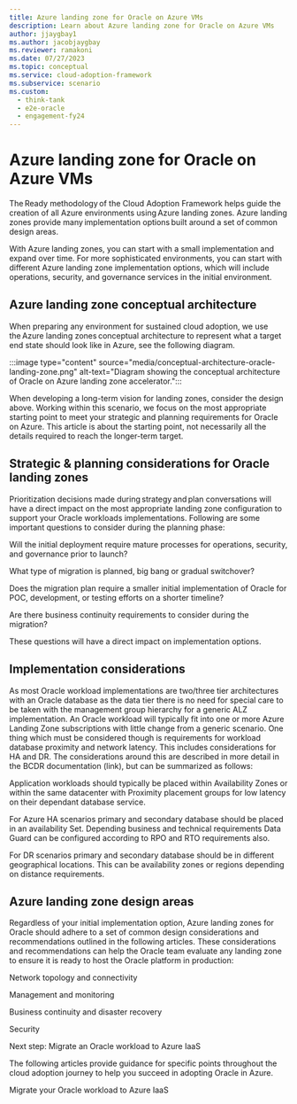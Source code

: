 ```yaml
---
title: Azure landing zone for Oracle on Azure VMs
description: Learn about Azure landing zone for Oracle on Azure VMs
author: jjaygbay1
ms.author: jacobjaygbay
ms.reviewer: ramakoni
ms.date: 07/27/2023
ms.topic: conceptual
ms.service: cloud-adoption-framework
ms.subservice: scenario
ms.custom: 
  - think-tank
  - e2e-oracle
  - engagement-fy24
---
```


# Azure landing zone for Oracle on Azure VMs

The Ready methodology of the Cloud Adoption Framework helps guide the creation of all Azure environments using Azure landing zones. Azure landing zones provide many implementation options built around a set of common design areas.

With Azure landing zones, you can start with a small implementation and expand over time. For more sophisticated environments, you can start with different Azure landing zone implementation options, which will include operations, security, and governance services in the initial environment.

## Azure landing zone conceptual architecture 

When preparing any environment for sustained cloud adoption, we use the Azure landing zones conceptual architecture to represent what a target end state should look like in Azure, see the following diagram.

:::image type="content" source="media/conceptual-architecture-oracle-landing-zone.png" alt-text="Diagram showing the conceptual architecture of Oracle on Azure landing zone accelerator.":::

When developing a long-term vision for landing zones, consider the design above. Working within this scenario, we focus on the most appropriate starting point to meet your strategic and planning requirements for Oracle on Azure. This article is about the starting point, not necessarily all the details required to reach the longer-term target. 

## Strategic & planning considerations for Oracle landing zones

Prioritization decisions made during strategy and plan conversations will have a direct impact on the most appropriate landing zone configuration to support your Oracle workloads implementations. Following are some important questions to consider during the planning phase:

Will the initial deployment require mature processes for operations, security, and governance prior to launch?

What type of migration is planned, big bang or gradual switchover?

Does the migration plan require a smaller initial implementation of Oracle for POC, development, or testing efforts on a shorter timeline?

Are there business continuity requirements to consider during the migration?

These questions will have a direct impact on implementation options.

## Implementation considerations

As most Oracle workload implementations are two/three tier architectures with an Oracle database as the data tier there is no need for special care to be taken with the management group hierarchy for a generic ALZ implementation. An Oracle workload will typically fit into one or more Azure Landing Zone subscriptions with little change from a generic scenario. One thing which must be considered though is requirements for workload database proximity and network latency. This includes considerations for HA and DR. The considerations around this are described in more detail in the BCDR documentation (link), but can be summarized as follows:  

Application workloads should typically be placed within Availability Zones or within the same datacenter with Proximity placement groups for low latency on their dependant database service.

For Azure HA scenarios primary and secondary database should be placed in an availability Set.  Depending business and technical requirements Data Guard can be configured according to RPO and RTO requirements also.

For DR scenarios primary and secondary database should be in different geographical locations. This can be availability zones or regions depending on distance requirements.

## Azure landing zone design areas

Regardless of your initial implementation option, Azure landing zones for Oracle should adhere to a set of common design considerations and recommendations outlined in the following articles. These considerations and recommendations can help the Oracle team evaluate any landing zone to ensure it is ready to host the Oracle platform in production:

Network topology and connectivity  

Management and monitoring  

Business continuity and disaster recovery

Security  

Next step: Migrate an Oracle workload to Azure IaaS 

The following articles provide guidance for specific points throughout the cloud adoption journey to help you succeed in adopting Oracle in Azure.

Migrate your Oracle workload to Azure IaaS